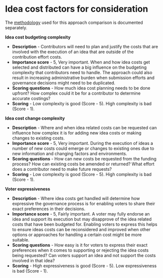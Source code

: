 # Idea cost factors for consideration

The [methodology](https://docs.treasuries.co/analysis/approach-comparison-methodology) used for this approach comparison is documented separately.



**Idea cost budgeting complexity**

* **Description** - Contributors will need to plan and justify the costs that are involved with the execution of an idea that are outside of the contribution effort costs.
* **Importance score** - 5, Very important. When and how idea costs get selected and distributed can have a big influence on the budgeting complexity that contributors need to handle. The approach could also result in increasing administrative burden when submission efforts and governance decisions might need to be duplicated.
* **Scoring questions** - How much idea cost planning needs to be done upfront? How complex could it be for a contributor to determine accurate costings?
* **Scoring** - Low complexity is good (Score - 5). High complexity is bad (Score - 1).



**Idea cost change complexity**

* **Description** - Where and when idea related costs can be requested can influence how complex it is for adding new idea costs or making changes to existing costs.
* **Importance score** - 5, Very important. During the execution of ideas a number of new costs could emerge or changes to existing ones due to new information and changing factors and environments.
* **Scoring questions** - How can new costs be requested from the funding process? How can existing costs be amended or returned? What effort does a contributor need to make future requests?
* **Scoring** - Low complexity is good (Score - 5). High complexity is bad (Score - 1).



**Voter expressiveness**

* **Description** - Where idea costs get handled will determine how expressive the governance process is for enabling voters to share their exact preferences in their decisions.
* **Importance score** - 5, Fairly important. A voter may fully endorse an idea and support its execution but may disapprove of the idea related costs that have been budgeted for. Enabling voters to express this helps to ensure ideas costs can be reconsidered and improved when other options or approaches for handling a certain cost might be more suitable.
* **Scoring questions** - How easy is it for voters to express their exact preferences when it comes to supporting or rejecting the idea costs being requested? Can voters support an idea and not support the costs involved in that idea?
* **Scoring** - High expressiveness is good (Score - 5). Low expressiveness is bad (Score - 1).

